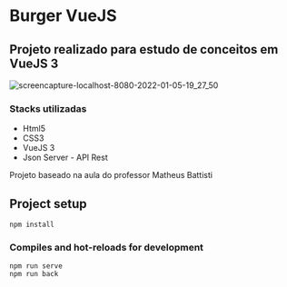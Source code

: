 # Burger VueJS

<h2>Projeto realizado para estudo de conceitos em VueJS 3</h2>

![screencapture-localhost-8080-2022-01-05-19_27_50](https://user-images.githubusercontent.com/68288940/148299440-1bfc008a-83a6-4bac-a3a1-fe55feff24ac.png)


<h3>Stacks utilizadas</h3>

<ul>
  <li>Html5</li>
  <li>CSS3</li>
  <li>VueJS 3</li>
  <li>Json Server - API Rest</li>
</ul>

<p>Projeto baseado na aula do professor Matheus Battisti</p>

## Project setup
```
npm install
```

### Compiles and hot-reloads for development
```
npm run serve
npm run back
```
